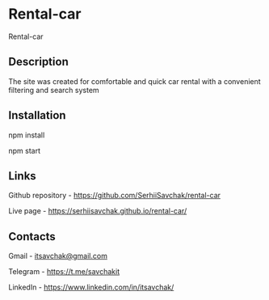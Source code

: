 # Rental-car

Rental-car

## Description

The site was created for comfortable and quick car rental with a convenient filtering and search system

## Installation

npm install

npm start

## Links

Github repository - https://github.com/SerhiiSavchak/rental-car

Live page - https://serhiisavchak.github.io/rental-car/

## Contacts

Gmail - itsavchak@gmail.com

Telegram - https://t.me/savchakit

LinkedIn - https://www.linkedin.com/in/itsavchak/
